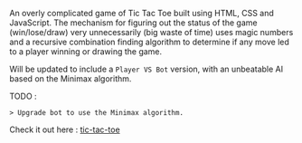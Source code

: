 An overly complicated game of Tic Tac Toe built using HTML, CSS and JavaScript. The mechanism for figuring out the status of the game (win/lose/draw) very unnecessarily (big waste of time) uses magic numbers and a recursive combination finding algorithm to determine if any move led to a player winning or drawing the game.

Will be updated to include a `Player VS Bot` version, with an unbeatable AI based on the Minimax algorithm.


TODO :

    > Upgrade bot to use the Minimax algorithm.


Check it out here : [tic-tac-toe](https://baibhavjoshi.github.io/tic-tac-toe/)
